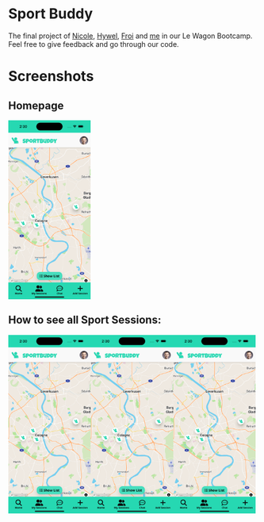 # Sport Buddy

The final project of [Nicole](https://github.com/NicoleDeu), [Hywel](https://github.com/NicoleDeu), [Froi](https://github.com/froidautaj) and [me](https://github.com/Andy-Hoch) in our Le Wagon Bootcamp. Feel free to give feedback and go through our code.

# Screenshots
## Homepage
<div style="display: flex;">
    <img src="https://github.com/Andy-Hoch/Sport-Buddy/blob/readme/demo-images/Sport-Buddy-1.png?raw=true" alt="Image 1" style="width: 33%;">
</div>

## How to see all Sport Sessions:

<div style="display: flex;">
    <img src="https://github.com/Andy-Hoch/Sport-Buddy/blob/readme/demo-images/Sport-Buddy-1.png?raw=true" alt="Image 1" style="width: 33%;">
    <img src="https://github.com/Andy-Hoch/Sport-Buddy/blob/readme/demo-images/Sport-Buddy-1.png?raw=true" alt="Image 1" style="width: 33%;">
    <img src="https://github.com/Andy-Hoch/Sport-Buddy/blob/readme/demo-images/Sport-Buddy-1.png?raw=true" alt="Image 1" style="width: 33%;">
</div>
